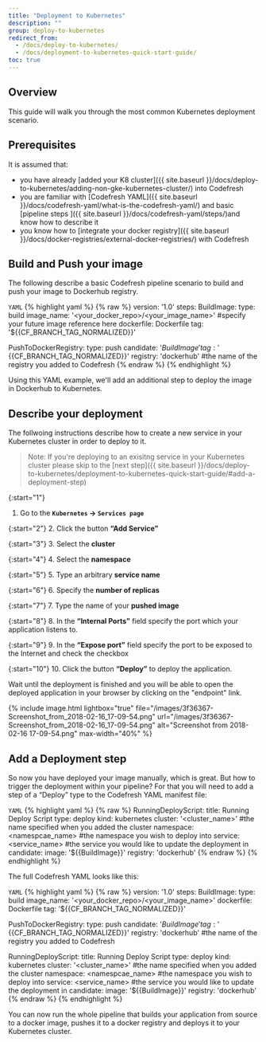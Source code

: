 ```yaml
---
title: "Deployment to Kubernetes"
description: ""
group: deploy-to-kubernetes
redirect_from:
  - /docs/deploy-to-kubernetes/
  - /docs/deployment-to-kubernetes-quick-start-guide/
toc: true
---
```


## Overview
This guide will walk you through the most common Kubernetes deployment scenario.

## Prerequisites

It is assumed that:
  - you have already [added your K8 cluster]({{ site.baseurl }}/docs/deploy-to-kubernetes/adding-non-gke-kubernetes-cluster/) into Codefresh
  - you are familiar with [Codefresh YAML]({{ site.baseurl }}/docs/codefresh-yaml/what-is-the-codefresh-yaml/) and basic [pipeline steps ]({{ site.baseurl }}/docs/codefresh-yaml/steps/)and know how to describe it 
  - you know how to [integrate your docker registry]({{ site.baseurl }}/docs/docker-registries/external-docker-registries/) with Codefresh
  
## Build and Push your image
The following describe a basic Codefresh pipeline scenario to build and push your image to Dockerhub registry.
  
  `YAML`
{% highlight yaml %}
{% raw %}
version: '1.0'
steps:
  BuildImage:
    type: build
    image_name: '<your_docker_repo>/<your_image_name>' #specify your future image reference here
    dockerfile: Dockerfile
    tag: '${{CF_BRANCH_TAG_NORMALIZED}}'
    
  PushToDockerRegistry:
    type: push
    candidate: '${{BuildImage}}'
    tag: '${{CF_BRANCH_TAG_NORMALIZED}}'
    registry: 'dockerhub' #the name of the registry you added to Codefresh
{% endraw %}
{% endhighlight %}

Using this YAML example, we'll add an additional step to deploy the image in Dockerhub to Kubernetes.

## Describe your deployment
The follwoing instructions describe how to create a new service in your Kubernetes cluster in order to deploy to it.
>Note: If you're deploying to an exisitng service in your Kubernetes cluster please skip to the [next step]({{ site.baseurl }}/docs/deploy-to-kubernetes/deployment-to-kubernetes-quick-start-guide/#add-a-deployment-step)

{:start="1"}
 1. Go to the **`Kubernetes` &#8594; `Services page`**
 
{:start="2"}
 2. Click the button **“Add Service”**
 
{:start="3"}
3. Select the **cluster**

{:start="4"}
4. Select the **namespace**
 
{:start="5"}
5. Type an arbitrary **service name**
 
{:start="6"}
6. Specify the **number of replicas**
 
{:start="7"}
7. Type the name of your **pushed image**
 
{:start="8"}
8. In the **“Internal Ports”** field specify the port which your application listens to.
 
{:start="9"}
9. In the **“Expose port”** field specify the port to be exposed to the Internet and check the checkbox
 
{:start="10"}
10. Click the button **“Deploy”** to deploy the application.
  
Wait until the deployment is finished and you will be able to open the deployed application in your browser by clicking on the "endpoint" link.

{% include image.html 
lightbox="true" 
file="/images/3f36367-Screenshot_from_2018-02-16_17-09-54.png" 
url="/images/3f36367-Screenshot_from_2018-02-16_17-09-54.png" 
alt="Screenshot from 2018-02-16 17-09-54.png" 
max-width="40%" 
%}

## Add a Deployment step
So now you have deployed your image manually, which is great. But how to trigger the deployment within your pipeline? For that you will need to add a step of a “Deploy” type to the Codefresh YAML manifest file:

  `YAML`
{% highlight yaml %}
{% raw %}
RunningDeployScript:
    title: Running Deploy Script
    type: deploy
    kind: kubernetes
    cluster: '<cluster_name>' #the name specified when you added the cluster
    namespace: <namespcae_name> #the namespace you wish to deploy into
    service: <service_name> #the service you would like to update the deployment in
    candidate:
      image: '${{BuildImage}}'
      registry: 'dockerhub'
{% endraw %}
{% endhighlight %}

The full Codefresh YAML looks like this:

  `YAML`
{% highlight yaml %}
{% raw %}
version: '1.0'
steps:
  BuildImage:
    type: build
    image_name: '<your_docker_repo>/<your_image_name>'
    dockerfile: Dockerfile
    tag: '${{CF_BRANCH_TAG_NORMALIZED}}'
    
  PushToDockerRegistry:
    type: push
    candidate: '${{BuildImage}}'
    tag: '${{CF_BRANCH_TAG_NORMALIZED}}'
    registry: 'dockerhub' #the name of the registry you added to Codefresh
    
  RunningDeployScript:
    title: Running Deploy Script
    type: deploy
    kind: kubernetes
    cluster: '<cluster_name>' #the name specified when you added the cluster
    namespace: <namespcae_name> #the namespace you wish to deploy into
    service: <service_name> #the service you would like to update the deployment in
    candidate:
      image: '${{BuildImage}}'
      registry: 'dockerhub'
{% endraw %}
{% endhighlight %}

You can now run the whole pipeline that builds your application from source to a docker image, pushes it to a docker registry and deploys it to your Kubernetes cluster.
